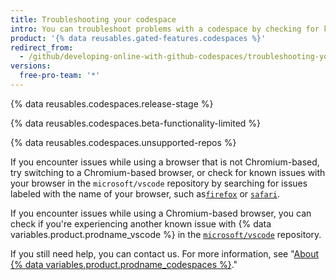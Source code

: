 ```yaml
---
title: Troubleshooting your codespace
intro: You can troubleshoot problems with a codespace by checking for known issues in the `microsoft/vscode` repository.
product: '{% data reusables.gated-features.codespaces %}'
redirect_from:
  - /github/developing-online-with-github-codespaces/troubleshooting-your-codespace
versions:
  free-pro-team: '*'
---
```


{% data reusables.codespaces.release-stage %}

{% data reusables.codespaces.beta-functionality-limited %}

{% data reusables.codespaces.unsupported-repos %}

If you encounter issues while using a browser that is not Chromium-based, try switching to a Chromium-based browser, or check for known issues with your browser in the `microsoft/vscode` repository by searching for issues labeled with the name of your browser, such as[`firefox`](https://github.com/microsoft/vscode/issues?q=is%3Aissue+is%3Aopen+label%3Afirefox) or [`safari`](https://github.com/Microsoft/vscode/issues?q=is%3Aopen+is%3Aissue+label%3Asafari).

If you encounter issues while using a Chromium-based browser, you can check if you're experiencing another known issue with {% data variables.product.prodname_vscode %} in the [`microsoft/vscode`](https://github.com/microsoft/vscode/issues) repository.

If you still need help, you can contact us. For more information, see "[About {% data variables.product.prodname_codespaces %}](/github/developing-online-with-codespaces/about-codespaces#contacting-us-about-codespaces)."
